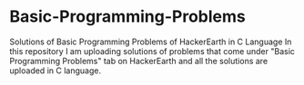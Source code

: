 # Basic-Programming-Problems
Solutions of Basic Programming Problems of HackerEarth in C Language
In this repository I am uploading solutions of problems that come under "Basic Programming Problems" tab on HackerEarth and all the solutions are uploaded in C language.
